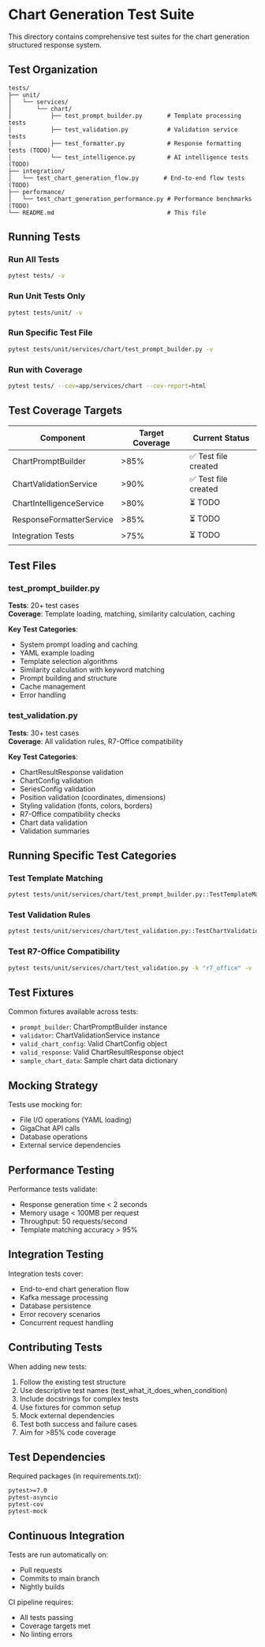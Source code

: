 # Chart Generation Test Suite

This directory contains comprehensive test suites for the chart generation structured response system.

## Test Organization

```
tests/
├── unit/
│   └── services/
│       └── chart/
│           ├── test_prompt_builder.py       # Template processing tests
│           ├── test_validation.py           # Validation service tests
│           ├── test_formatter.py            # Response formatting tests (TODO)
│           └── test_intelligence.py         # AI intelligence tests (TODO)
├── integration/
│   └── test_chart_generation_flow.py       # End-to-end flow tests (TODO)
├── performance/
│   └── test_chart_generation_performance.py # Performance benchmarks (TODO)
└── README.md                                # This file
```

## Running Tests

### Run All Tests
```bash
pytest tests/ -v
```

### Run Unit Tests Only
```bash
pytest tests/unit/ -v
```

### Run Specific Test File
```bash
pytest tests/unit/services/chart/test_prompt_builder.py -v
```

### Run with Coverage
```bash
pytest tests/ --cov=app/services/chart --cov-report=html
```

## Test Coverage Targets

| Component | Target Coverage | Current Status |
|-----------|----------------|----------------|
| ChartPromptBuilder | >85% | ✅ Test file created |
| ChartValidationService | >90% | ✅ Test file created |
| ChartIntelligenceService | >80% | ⏳ TODO |
| ResponseFormatterService | >85% | ⏳ TODO |
| Integration Tests | >75% | ⏳ TODO |

## Test Files

### test_prompt_builder.py
**Tests**: 20+ test cases  
**Coverage**: Template loading, matching, similarity calculation, caching

**Key Test Categories**:
- System prompt loading and caching
- YAML example loading
- Template selection algorithms
- Similarity calculation with keyword matching
- Prompt building and structure
- Cache management
- Error handling

### test_validation.py
**Tests**: 30+ test cases  
**Coverage**: All validation rules, R7-Office compatibility

**Key Test Categories**:
- ChartResultResponse validation
- ChartConfig validation
- SeriesConfig validation
- Position validation (coordinates, dimensions)
- Styling validation (fonts, colors, borders)
- R7-Office compatibility checks
- Chart data validation
- Validation summaries

## Running Specific Test Categories

### Test Template Matching
```bash
pytest tests/unit/services/chart/test_prompt_builder.py::TestTemplateMatching -v
```

### Test Validation Rules
```bash
pytest tests/unit/services/chart/test_validation.py::TestChartValidationService -v
```

### Test R7-Office Compatibility
```bash
pytest tests/unit/services/chart/test_validation.py -k "r7_office" -v
```

## Test Fixtures

Common fixtures available across tests:

- `prompt_builder`: ChartPromptBuilder instance
- `validator`: ChartValidationService instance
- `valid_chart_config`: Valid ChartConfig object
- `valid_response`: Valid ChartResultResponse object
- `sample_chart_data`: Sample chart data dictionary

## Mocking Strategy

Tests use mocking for:
- File I/O operations (YAML loading)
- GigaChat API calls
- Database operations
- External service dependencies

## Performance Testing

Performance tests validate:
- Response generation time < 2 seconds
- Memory usage < 100MB per request
- Throughput: 50 requests/second
- Template matching accuracy > 95%

## Integration Testing

Integration tests cover:
- End-to-end chart generation flow
- Kafka message processing
- Database persistence
- Error recovery scenarios
- Concurrent request handling

## Contributing Tests

When adding new tests:

1. Follow the existing test structure
2. Use descriptive test names (test_what_it_does_when_condition)
3. Include docstrings for complex tests
4. Use fixtures for common setup
5. Mock external dependencies
6. Test both success and failure cases
7. Aim for >85% code coverage

## Test Dependencies

Required packages (in requirements.txt):
```
pytest>=7.0
pytest-asyncio
pytest-cov
pytest-mock
```

## Continuous Integration

Tests are run automatically on:
- Pull requests
- Commits to main branch
- Nightly builds

CI pipeline requires:
- All tests passing
- Coverage targets met
- No linting errors
